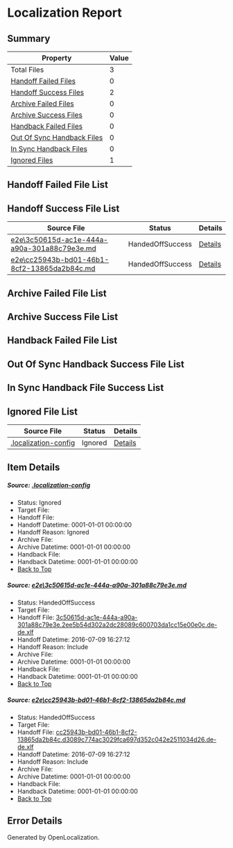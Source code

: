 # <a name='report-top'></a> Localization Report

## Summary
 Property | Value 
 -------- | ----- 
 Total Files | 3
[ Handoff Failed Files ](#handoff-failed-list)| 0
[ Handoff Success Files ](#handoff-success-list)| 2
[ Archive Failed Files ](#archive-failed-list)| 0
[ Archive Success Files ](#archive-success-list)| 0
[ Handback Failed Files ](#handback-failed-list)| 0
[ Out Of Sync Handback Files ](#outofsync-handback-success-list)| 0
[ In Sync Handback Files ](#insync-handback-success-list)| 0
[ Ignored Files ](#ignored-list)| 1

## <a name='handoff-failed-list'></a> Handoff Failed File List

## <a name='handoff-success-list'></a> Handoff Success File List
 Source File | Status | Details 
 ----------- | ------ | ------- 
 [e2e\3c50615d-ac1e-444a-a90a-301a88c79e3e.md](https://github.com/OpenLocalizationTestOrg/oltest/blob/7d6e5eaf42c3a94e2c9e59cb69e637166b68498b/e2e/3c50615d-ac1e-444a-a90a-301a88c79e3e.md) | HandedOffSuccess | [Details](#8517c8b25de67a3b06a0933115018e871e520b4c1)
 [e2e\cc25943b-bd01-46b1-8cf2-13865da2b84c.md](https://github.com/OpenLocalizationTestOrg/oltest/blob/7d6e5eaf42c3a94e2c9e59cb69e637166b68498b/e2e/cc25943b-bd01-46b1-8cf2-13865da2b84c.md) | HandedOffSuccess | [Details](#11f31e519d4b4c97e0da0046cf8df19b0f4e28882)

## <a name='archive-failed-list'></a> Archive Failed File List

## <a name='archive-success-list'></a> Archive Success File List

## <a name='handback-failed-list'></a> Handback Failed File List

## <a name='outofsync-handback-success-list'></a> Out Of Sync Handback Success File List

## <a name='insync-handback-success-list'></a> In Sync Handback File Success List

## <a name='ignored-list'></a> Ignored File List
 Source File | Status | Details 
 ----------- | ------ | ------- 
 [.localization-config](https://github.com/OpenLocalizationTestOrg/oltest/blob/7d6e5eaf42c3a94e2c9e59cb69e637166b68498b/.localization-config) | Ignored | [Details](#3d4f252ac210baf56311d7e97dcc2db10974dbd20)

## Item Details
##### <a name='3d4f252ac210baf56311d7e97dcc2db10974dbd20'></a> Source: [.localization-config](https://github.com/OpenLocalizationTestOrg/oltest/blob/7d6e5eaf42c3a94e2c9e59cb69e637166b68498b/.localization-config)
* Status: Ignored
* Target File: 
* Handoff File: 
* Handoff Datetime: 0001-01-01 00:00:00
* Handoff Reason: Ignored
* Archive File: 
* Archive Datetime: 0001-01-01 00:00:00
* Handback File: 
* Handback Datetime: 0001-01-01 00:00:00
* [Back to Top](#report-top)

##### <a name='8517c8b25de67a3b06a0933115018e871e520b4c1'></a> Source: [e2e\3c50615d-ac1e-444a-a90a-301a88c79e3e.md](https://github.com/OpenLocalizationTestOrg/oltest/blob/7d6e5eaf42c3a94e2c9e59cb69e637166b68498b/e2e/3c50615d-ac1e-444a-a90a-301a88c79e3e.md)
* Status: HandedOffSuccess
* Target File: 
* Handoff File: [3c50615d-ac1e-444a-a90a-301a88c79e3e.2ee5b54d302a2dc28089c600703da1cc15e00e0c.de-de.xlf](https://github.com/OpenLocalizationTestOrg/olhandoff-e2e/blob/d50eef0ae5eecbe1814f143e3c22427d18240e77/ol-handoff/OpenLocalizationTestOrg/oltest-dede-fly/ci/high/3c50615d-ac1e-444a-a90a-301a88c79e3e.2ee5b54d302a2dc28089c600703da1cc15e00e0c.de-de.xlf)
* Handoff Datetime: 2016-07-09 16:27:12
* Handoff Reason: Include
* Archive File: 
* Archive Datetime: 0001-01-01 00:00:00
* Handback File: 
* Handback Datetime: 0001-01-01 00:00:00
* [Back to Top](#report-top)

##### <a name='11f31e519d4b4c97e0da0046cf8df19b0f4e28882'></a> Source: [e2e\cc25943b-bd01-46b1-8cf2-13865da2b84c.md](https://github.com/OpenLocalizationTestOrg/oltest/blob/7d6e5eaf42c3a94e2c9e59cb69e637166b68498b/e2e/cc25943b-bd01-46b1-8cf2-13865da2b84c.md)
* Status: HandedOffSuccess
* Target File: 
* Handoff File: [cc25943b-bd01-46b1-8cf2-13865da2b84c.d3089c774ac3029fca697d352c042e2511034d26.de-de.xlf](https://github.com/OpenLocalizationTestOrg/olhandoff-e2e/blob/d50eef0ae5eecbe1814f143e3c22427d18240e77/ol-handoff/OpenLocalizationTestOrg/oltest-dede-fly/ci/high/cc25943b-bd01-46b1-8cf2-13865da2b84c.d3089c774ac3029fca697d352c042e2511034d26.de-de.xlf)
* Handoff Datetime: 2016-07-09 16:27:12
* Handoff Reason: Include
* Archive File: 
* Archive Datetime: 0001-01-01 00:00:00
* Handback File: 
* Handback Datetime: 0001-01-01 00:00:00
* [Back to Top](#report-top)


## Error Details

Generated by OpenLocalization.
